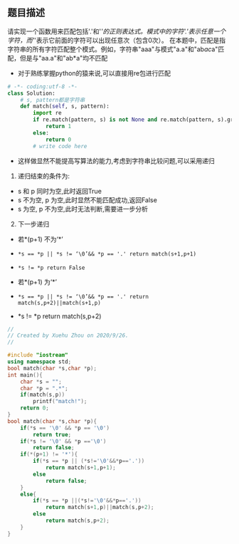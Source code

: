 ## 题目描述
请实现一个函数用来匹配包括'.'和'*'的正则表达式。模式中的字符'.'表示任意一个字符，而'*'表示它前面的字符可以出现任意次（包含0次）。 在本题中，匹配是指字符串的所有字符匹配整个模式。例如，字符串"aaa"与模式"a.a"和"ab*ac*a"匹配，但是与"aa.a"和"ab*a"均不匹配
- 对于熟练掌握python的猿来说,可以直接用re包进行匹配
```python
# -*- coding:utf-8 -*-
class Solution:
    # s, pattern都是字符串
    def match(self, s, pattern):
        import re
        if re.match(pattern, s) is not None and re.match(pattern, s).group(0)==s:
            return 1
        else:
            return 0
        # write code here
```
- 这样做显然不能提高写算法的能力,考虑到字符串比较问题,可以采用递归
1. 递归结束的条件为:
+  s 和 p 同时为空,此时返回True
+  s 不为空, p 为空,此时显然不能匹配成功,返回False
+  s 为空, p 不为空,此时无法判断,需要进一步分析
2. 下一步递归
+    若*(p+1) 不为‘*’
*     *s == *p || *s != ‘\0’&& *p == '.' return match(s+1,p+1)
*     *s != *p return False
+    若*(p+1) 为‘*’
*     *s == *p || *s != ‘\0’&& *p == '.' return match(s,p+2)||match(s+1,p)
*    *s != *p return match(s,p+2)
```c++
//
// Created by Xuehu Zhou on 2020/9/26.
//

#include "iostream"
using namespace std;
bool match(char *s,char *p);
int main(){
    char *s = "";
    char *p = ".*";
    if(match(s,p))
        printf("match!");
    return 0;
}
bool match(char *s,char *p){
    if(*s == '\0' && *p == '\0')
        return true;
    if(*s != '\0' && *p =='\0')
        return false;
    if(*(p+1) != '*'){
        if(*s == *p || (*s!='\0'&&*p=='.'))
            return match(s+1,p+1);
        else    
            return false;
    }
    else{
        if(*s == *p ||(*s!='\0'&&*p=='.'))
            return match(s+1,p)||match(s,p+2);
        else
            return match(s,p+2);
    }
}
```
